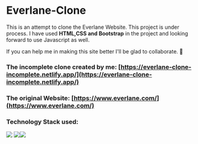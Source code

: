 # Everlane-Clone

This is an attempt to clone the Everlane Website. This project is under process. 
I have used **HTML,CSS and Bootstrap** in the project and looking forward to use Javascript as well.

If you can help me in making this site better I'll be glad to collaborate. 🐣

### The incomplete clone created by me: [https://everlane-clone-incomplete.netlify.app/](https://everlane-clone-incomplete.netlify.app/)

### The original Website: [https://www.everlane.com/](https://www.everlane.com/)

### Technology Stack used:
<img src="https://img.shields.io/badge/html5%20-%23E34F26.svg?&style=for-the-badge&logo=html5&logoColor=white"/> <img src="https://img.shields.io/badge/css3%20-%231572B6.svg?&style=for-the-badge&logo=css3&logoColor=white"/><img src="https://img.shields.io/badge/Bootstrap-563D7C?style=for-the-badge&logo=bootstrap&logoColor=white"/>

